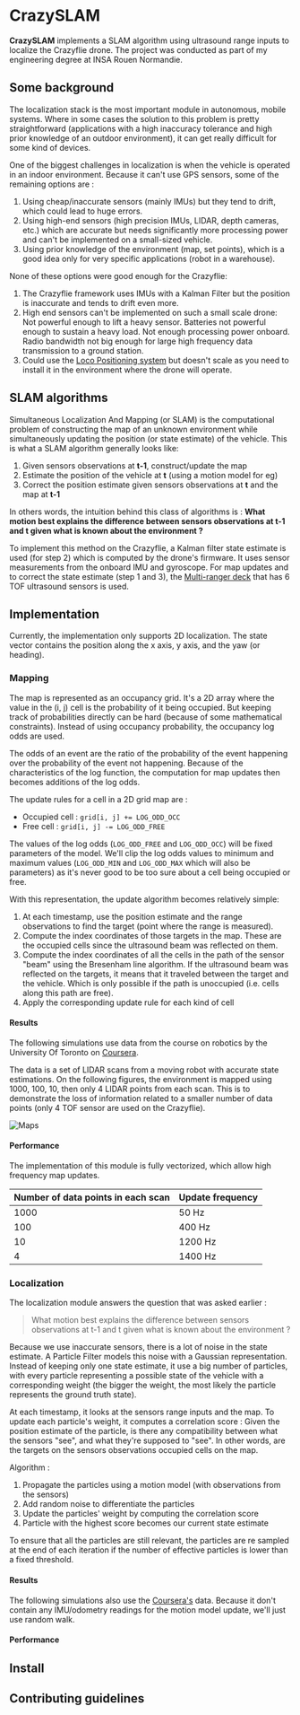 # CrazySLAM
**CrazySLAM** implements a SLAM algorithm using ultrasound range inputs to
localize the Crazyflie drone.
The project was conducted as part of my engineering degree at INSA Rouen
Normandie.

## Some background
The localization stack is the most important module in autonomous, mobile
systems. Where in some cases the solution to this problem is pretty
straightforward (applications with a high inaccuracy tolerance and high prior
knowledge of an outdoor environment), it can get really difficult for some kind
of devices.

One of the biggest challenges in localization is when the vehicle is operated
in an indoor environment. Because it can't use GPS sensors, some of the
remaining options are :
  1. Using cheap/inaccurate sensors (mainly IMUs) but they tend to drift, which
  could lead to huge errors.
  2. Using high-end sensors (high precision IMUs, LIDAR, depth cameras, etc.)
  which are accurate but needs significantly more processing power and can't be
  implemented on a small-sized vehicle.
  3. Using prior knowledge of the environment (map, set points), which is a
  good idea only for very specific applications (robot in a warehouse).

None of these options were good enough for the Crazyflie:
  1. The Crazyflie framework uses IMUs with a Kalman Filter but the position
  is inaccurate and tends to drift even more.
  2. High end sensors can't be implemented on such a small scale drone: Not
  powerful enough to lift a heavy sensor. Batteries not powerful enough to
  sustain a heavy load. Not enough processing power onboard. Radio bandwidth
  not big enough for large high frequency data transmission to a ground station.
  3. Could use the [Loco Positioning system](bitcraze.io/loco-pos-system)
  but doesn't scale as you need to install it in the environment where the
  drone will operate.

## SLAM algorithms
Simultaneous Localization And Mapping (or SLAM) is the computational problem
of constructing the map of an unknown environment while simultaneously updating
the position (or state estimate) of the vehicle.
This is what a SLAM algorithm generally looks like:
  1. Given sensors observations at **t-1**, construct/update the map
  2. Estimate the position of the vehicle at **t** (using a motion model for eg)
  3. Correct the position estimate given sensors observations at **t** and the
  map at **t-1**

In others words, the intuition behind this class of algorithms is : **What
motion best explains the difference between sensors observations at t-1 and t
given what is known about the environment ?**

To implement this method on the Crazyflie, a Kalman filter state
estimate  is used (for step 2) which is computed by the drone's firmware.
It uses sensor measurements from the onboard IMU and gyroscope. For map
updates and to correct the state estimate (step 1 and 3), the
[Multi-ranger deck](bitcraze.io/multi-ranger-deck/) that has 6 TOF ultrasound
sensors is used.

## Implementation
Currently, the implementation only supports 2D localization. The state vector
contains the position along the x axis, y axis, and the yaw (or heading).

### Mapping
The map is represented as an occupancy grid. It's a 2D array where the
value in the (i, j) cell is the probability of it being occupied. But keeping
track of probabilities directly can be hard (because of some mathematical
constraints). Instead of using occupancy probability, the occupancy
log odds are used.

The odds of an event are the ratio of the probability of the event happening
over the probability of the event not happening. Because of the characteristics
of the log function, the computation for map updates then becomes additions of
the log odds.

The update rules for a cell in a 2D grid map are :
  * Occupied cell : `grid[i, j] += LOG_ODD_OCC`
  * Free cell : `grid[i, j] -= LOG_ODD_FREE`

The values of the log odds (`LOG_ODD_FREE` and `LOG_ODD_OCC`) will be fixed
parameters of the model. We'll clip the log odds values to minimum and
maximum values (`LOG_ODD_MIN` and `LOG_ODD_MAX` which will also be parameters)
as it's never good to be too sure about a cell being occupied or free.

With this representation, the update algorithm becomes relatively simple:
  1. At each timestamp, use the position estimate and the range observations to
  find the target (point where the range is measured).
  2. Compute the index coordinates of those targets in the map. These are the
  occupied cells since the ultrasound beam was reflected on them.
  3. Compute the index coordinates of all the cells in the path of the sensor
  "beam" using the Bresenham line algorithm. If the ultrasound beam was
  reflected on the targets, it means that it traveled between the target and
  the vehicle. Which is only possible if the path is unoccupied (i.e. cells
  along this path are free).
  4. Apply the corresponding update rule for each kind of cell

#### Results
The following simulations use data from the course on robotics by the University
Of Toronto on [Coursera](https://www.coursera.org/learn/robotics-learning/).

The data is a set of LIDAR scans from a moving robot with accurate state
estimations. On the following figures, the environment is mapped using 1000,
100, 10, then only 4 LIDAR points from each scan.
This is to demonstrate the loss of information related to a smaller number
of data points (only 4 TOF sensor are used on the Crazyflie).

![Maps](https://raw.githubusercontent.com/khazit/CrazySLAM/f7d01137a70faebbf584b845a1eb0eedd7630613/maps.png)

#### Performance
The implementation of this module is fully vectorized, which allow high
frequency map updates.

| Number of data points in each scan | Update frequency |
|------------------------------------|------------------|
| 1000                               | 50 Hz            |
| 100                                | 400 Hz           |
| 10                                 | 1200 Hz          |
| 4                                  | 1400 Hz          |

### Localization
The localization module answers the question that was asked earlier :
> What motion best explains the difference between sensors observations
at t-1 and t given what is known about the environment ?

Because we use inaccurate sensors, there is a lot of noise in the state
estimate. A Particle Filter models this noise with a Gaussian representation.
Instead of keeping only one state estimate, it use a big number of particles,
with every particle representing a possible state of the vehicle with a
corresponding weight (the bigger the weight, the most likely the particle
represents the ground truth state).

At each timestamp, it looks at the sensors range inputs and the map. To update
each particle's weight, it computes a correlation score : Given the position
estimate of the particle, is there any compatibility between what the sensors
"see", and what they're supposed to "see". In other words, are the targets
on the sensors observations occupied cells on the map.

Algorithm :
  1. Propagate the particles using a motion model (with observations from
  the sensors)
  2. Add random noise to differentiate the particles
  3. Update the particles' weight by computing the correlation score
  4. Particle with the highest score becomes our current state estimate

To ensure that all the particles are still relevant, the particles are
re sampled at the end of each iteration if the number of effective particles is
lower than a fixed threshold.

#### Results
The following simulations also use the
[Coursera's](https://www.coursera.org/learn/robotics-learning/) data. Because
it don't contain any IMU/odometry readings for the motion model update, we'll
just use random walk.

#### Performance

## Install

## Contributing guidelines
